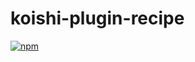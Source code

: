 # koishi-plugin-recipe

[![npm](https://img.shields.io/npm/v/koishi-plugin-recipe?style=flat-square)](https://www.npmjs.com/package/koishi-plugin-recipe)
